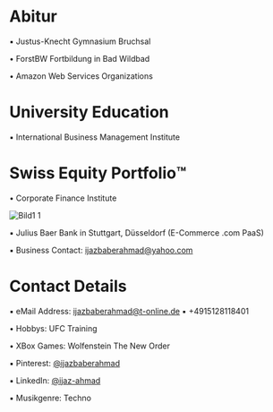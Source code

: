 # Abitur

▪︎ Justus-Knecht Gymnasium Bruchsal

• ForstBW Fortbildung in Bad Wildbad

• Amazon Web Services Organizations

# University Education

▪︎ International Business Management Institute

# Swiss Equity Portfolio™️

• Corporate Finance Institute

![Bild1 1](https://user-images.githubusercontent.com/95079463/173062915-61d28cb7-3aa7-4236-8c58-55eb180333d0.png)

▪ Julius Baer Bank in Stuttgart, Düsseldorf (E-Commerce .com PaaS)

▪︎ Business Contact: ijazbaberahmad@yahoo.com 

# Contact Details 

▪︎ eMail Address: ijazbaberahmad@t-online.de ▪︎ +4915128118401 

• Hobbys: UFC Training

• XBox Games: Wolfenstein The New Order

▪︎ Pinterest: [@ijazbaberahmad](https://www.pinterest.de/ijazbaberahmad/)

▪︎ LinkedIn: [@ijaz-ahmad](https://www.linkedin.com/in/ijaz-ahmad-69677b13a/)

▪︎ Musikgenre: Techno



